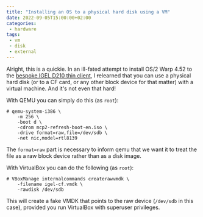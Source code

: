 ```yaml
---
title: "Installing an OS to a physical hard disk using a VM"
date: 2022-09-05T15:00:00+02:00
categories:
 - hardware
tags:
 - vm
 - disk
 - external
---
```


Alright, this is a quickie. In an ill-fated attempt to install OS/2 Warp 4.52 to the [bespoke IGEL D210 thin client](https://jack23247.github.io/blog/sysadm/alpine-igel/), I ~~re~~learned that you can use a physical hard disk (or to a CF card, or any other block device for that matter) with a virtual machine. And it's not even that hard!

With QEMU you can simply do this (as `root`):

```
# qemu-system-i386 \
    -m 256 \
    -boot d \
    -cdrom mcp2-refresh-boot-en.iso \
    -drive format=raw,file=/dev/sdb \
    -net nic,model=rtl8139
```

The `format=raw` part is necessary to inform qemu that we want it to treat the file as a raw block device rather than as a disk image.

With VirtualBox you can do the following (as `root`):

```
# VBoxManage internalcommands createrawvmdk \
    -filename igel-cf.vmdk \
    -rawdisk /dev/sdb
```

This will create a fake VMDK that points to the raw device (`/dev/sdb` in this case), provided you run VirtualBox with superuser privileges.

<!-- I'm afraid it's time for me to go, kids: an undergraduate student in Genoa is trying to install Windows 95 onto `/dev/null`! CAPTAIN CRAPWARE -->
